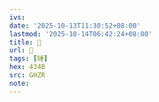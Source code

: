 ```yaml
---
ivs:
date: '2025-10-13T11:30:52+08:00'
lastmod: '2025-10-14T06:42:24+08:00'
title: 󰧝
url: 󰧝
tags: [䍋]
hex: 434B
src: GHZR
note:
---
```

